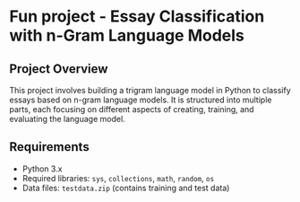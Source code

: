 # Fun project - Essay Classification with n-Gram Language Models

## Project Overview

This project involves building a trigram language model in Python to classify essays based on n-gram language models. It is structured into multiple parts, each focusing on different aspects of creating, training, and evaluating the language model.

## Requirements

- Python 3.x
- Required libraries: `sys`, `collections`, `math`, `random`, `os`
- Data files: `testdata.zip` (contains training and test data)




